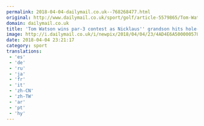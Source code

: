 ```yaml
---
permalink: 2018-04-04-dailymail.co.uk--768268477.html
original: http://www.dailymail.co.uk/sport/golf/article-5579865/Tom-Watson-wins-par-3-contest-Jack-Nicklaus-grandson-hits-hole-one.html?ITO=1490&ns_mchannel=rss&ns_campaign=1490
domain: dailymail.co.uk
title: 'Tom Watson wins par-3 contest as Nicklaus'' grandson hits hole-in-one '
image: http://i.dailymail.co.uk/i/newpix/2018/04/04/23/4AD4E6A500000578-0-image-a-40_1522881807648.jpg
date: 2018-04-04 23:21:17
category: sport
translations: 
 - 'es'
 - 'de'
 - 'ru'
 - 'ja'
 - 'fr'
 - 'it'
 - 'zh-CN'
 - 'zh-TW'
 - 'ar'
 - 'pt'
 - 'hy'
---
```


